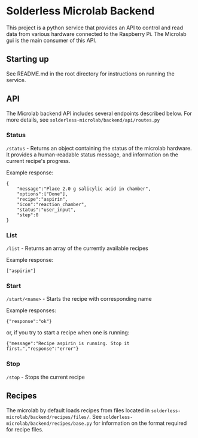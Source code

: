 # Solderless Microlab Backend

This project is a python service that provides an API to control and read data from various hardware connected to the Raspberry Pi. The Microlab gui is the main consumer of this API.

## Starting up

See README.md in the root directory for instructions on running the service.

## API

The Microlab backend API includes several endpoints described below. For more details, see `solderless-microlab/backend/api/routes.py`

### Status

`/status` - Returns an object containing the status of the microlab hardware. It provides a human-readable status message, and information on the current recipe's progress.

Example response:

```
{
    "message":"Place 2.0 g salicylic acid in chamber",
    "options":["Done"],
    "recipe":"aspirin",
    "icon":"reaction_chamber",
    "status":"user_input",
    "step":0
}
```

### List

`/list` - Returns an array of the currently available recipes

Example response:

```
["aspirin"]
```

### Start

`/start/<name>` - Starts the recipe with corresponding name

Example responses:

```
{"response":"ok"}
```

or, if you try to start a recipe when one is running:

```
{"message":"Recipe aspirin is running. Stop it first.","response":"error"}
```

### Stop

`/stop` - Stops the current recipe

## Recipes

The microlab by default loads recipes from files located in `solderless-microlab/backend/recipes/files/`. See `solderless-microlab/backend/recipes/base.py` for information on the format required for recipe files.
